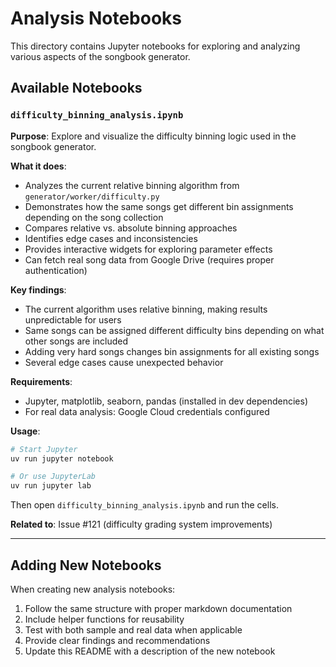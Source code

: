 # Analysis Notebooks

This directory contains Jupyter notebooks for exploring and analyzing various aspects of the songbook generator.

## Available Notebooks

### `difficulty_binning_analysis.ipynb`

**Purpose**: Explore and visualize the difficulty binning logic used in the songbook generator.

**What it does**:
- Analyzes the current relative binning algorithm from `generator/worker/difficulty.py`
- Demonstrates how the same songs get different bin assignments depending on the song collection
- Compares relative vs. absolute binning approaches
- Identifies edge cases and inconsistencies
- Provides interactive widgets for exploring parameter effects
- Can fetch real song data from Google Drive (requires proper authentication)

**Key findings**:
- The current algorithm uses relative binning, making results unpredictable for users
- Same songs can be assigned different difficulty bins depending on what other songs are included
- Adding very hard songs changes bin assignments for all existing songs
- Several edge cases cause unexpected behavior

**Requirements**:
- Jupyter, matplotlib, seaborn, pandas (installed in dev dependencies)
- For real data analysis: Google Cloud credentials configured

**Usage**:
```bash
# Start Jupyter
uv run jupyter notebook

# Or use JupyterLab
uv run jupyter lab
```

Then open `difficulty_binning_analysis.ipynb` and run the cells.

**Related to**: Issue #121 (difficulty grading system improvements)

---

## Adding New Notebooks

When creating new analysis notebooks:

1. Follow the same structure with proper markdown documentation
2. Include helper functions for reusability
3. Test with both sample and real data when applicable
4. Provide clear findings and recommendations
5. Update this README with a description of the new notebook
